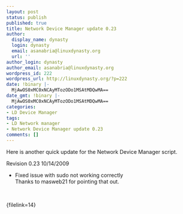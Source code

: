 ```yaml
---
layout: post
status: publish
published: true
title: Network Device Manager update 0.23
author:
  display_name: dynasty
  login: dynasty
  email: asanabria@linuxdynasty.org
  url: ''
author_login: dynasty
author_email: asanabria@linuxdynasty.org
wordpress_id: 222
wordpress_url: http://linuxdynasty.org/?p=222
date: !binary |-
  MjAwOS0xMC0xNCAyMTozODo1MSAtMDQwMA==
date_gmt: !binary |-
  MjAwOS0xMC0xNCAyMTozODo1MSAtMDQwMA==
categories:
- LD Device Manager
tags:
- LD Network manager
- Network Device Manager update 0.23
comments: []
---
```

<p>Here is another quick update for the Network Device Manager script.</p>
<p>Revision 0.23 10/14/2009</p>
<ul>
<li>Fixed issue with sudo not working correctly<br />
Thanks to masweb21 for pointing that out.</li>
</ul>
<p>&nbsp;</p>
<p>{filelink=14}</p>
